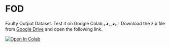 # FOD
Faulty Output Dataset. Test it on Google Colab ｡◕‿◕｡ ! Download the zip file from [Google Drive](https://drive.google.com/file/d/18IpnsJsNgoVc8_Ii94oiQSd5sP07GTpH/view?usp=sharing) and open the following link.

<a href="https://colab.research.google.com/github/lorenzofezza00/fod/blob/main/analyze_dataset.ipynb" target="_parent"><img src="https://colab.research.google.com/assets/colab-badge.svg" alt="Open In Colab"/></a>
